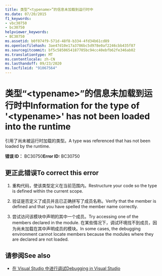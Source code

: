```yaml
---
title: 类型“<typename>”的信息未加载到运行时中
ms.date: 07/20/2015
f1_keywords:
- vbc30750
- bc30750
helpviewer_keywords:
- BC30750
ms.assetid: b0f074f9-571d-48f8-b334-4fd34b61cd89
ms.openlocfilehash: 3ae47d10e17a3786bc5d978e0af2246cbb435f87
ms.sourcegitcommit: bf5c5850654187705bc94cc40ebfb62fe346ab02
ms.translationtype: MT
ms.contentlocale: zh-CN
ms.lasthandoff: 09/23/2020
ms.locfileid: "91067564"
---
```

# <a name="information-for-the-type-of-typename-has-not-been-loaded-into-the-runtime"></a><span data-ttu-id="9faeb-102">类型“\<typename>”的信息未加载到运行时中</span><span class="sxs-lookup"><span data-stu-id="9faeb-102">Information for the type of '\<typename>' has not been loaded into the runtime</span></span>

<span data-ttu-id="9faeb-103">引用了尚未被运行时加载的类型。</span><span class="sxs-lookup"><span data-stu-id="9faeb-103">A type was referenced that has not been loaded by the runtime.</span></span>  
  
 <span data-ttu-id="9faeb-104">**错误 ID：** BC30750</span><span class="sxs-lookup"><span data-stu-id="9faeb-104">**Error ID:** BC30750</span></span>  
  
## <a name="to-correct-this-error"></a><span data-ttu-id="9faeb-105">更正此错误</span><span class="sxs-lookup"><span data-stu-id="9faeb-105">To correct this error</span></span>  
  
1. <span data-ttu-id="9faeb-106">重构代码，使该类型定义在当前范围内。</span><span class="sxs-lookup"><span data-stu-id="9faeb-106">Restructure your code so the type is defined within the current scope.</span></span>  
  
2. <span data-ttu-id="9faeb-107">验证是否定义了成员并且已正确拼写了成员名称。</span><span class="sxs-lookup"><span data-stu-id="9faeb-107">Verify that the member is defined and that you have spelled the member name correctly.</span></span>  
  
3. <span data-ttu-id="9faeb-108">尝试访问该模块中声明的其中一个成员。</span><span class="sxs-lookup"><span data-stu-id="9faeb-108">Try accessing one of the members declared in the module.</span></span> <span data-ttu-id="9faeb-109">在某些情况下，调试环境找不到成员，因为尚未加载在其中声明成员的模块。</span><span class="sxs-lookup"><span data-stu-id="9faeb-109">In some cases, the debugging environment cannot locate members because the modules where they are declared are not loaded.</span></span>  
  
## <a name="see-also"></a><span data-ttu-id="9faeb-110">请参阅</span><span class="sxs-lookup"><span data-stu-id="9faeb-110">See also</span></span>

- [<span data-ttu-id="9faeb-111">在 Visual Studio 中进行调试</span><span class="sxs-lookup"><span data-stu-id="9faeb-111">Debugging in Visual Studio</span></span>](/visualstudio/debugger/debugger-feature-tour)
